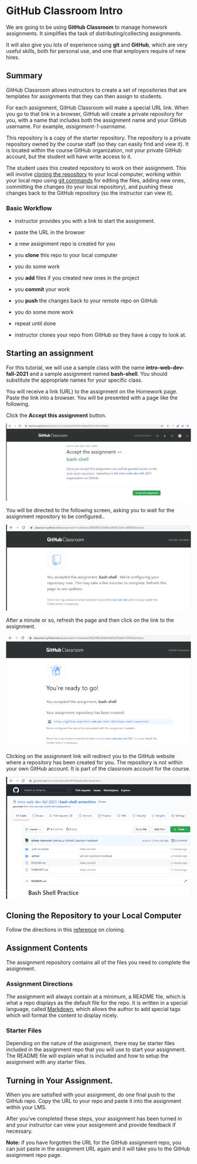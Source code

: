 
# GitHub Classroom Intro

We are going to be using **GitHub Classroom** to manage homework assignments. It simplifies the task of distributing/collecting assignments. 

It will also give you lots of experience using **git** and **GitHub**, which are very useful skills, both for personal use, and one that employers require of new hires.

## Summary

GitHub Classroom allows instructors to create a set of repositories that are templates for assignments that they can then assign to students.

For each assignment, GitHub Classroom will make a special URL link. When you go to that link in a browser, GitHub will create a private repository for you, with a name that includes both the assignment name and your GitHub username. For example, *assignment-1-username*.  

This repository is a copy of the starter repository. The repository is a private repository owned by the course staff (so they can easily find and view it). It is located within the course GitHub organization, not your private GitHub account, but the student will have write access to it.

The student uses this created repository to work on their assignment. This will involve [cloning the repository](./git-cloning-existing-repo.md) to your local computer, working within your local repo using [git commands](./git-commands.md) for editing the files, adding new ones, committing the changes (to your local repository), and pushing these changes back to the GitHub repository (so the instructor can view it).

### Basic Workflow

* instructor provides you with a link to start the assignment. 
* paste the URL in the browser
* a new assignment repo is created for you

* you **clone** this repo to your local computer
* you do some work
* you **add** files if you created new ones in the project
* you **commit** your work
* you **push** the changes back to your remote repo on GitHub
* you do some more work
* repeat until done
* instructor clones your repo from GitHub so they have a copy to look at.

## Starting an assignment

For this tutorial, we will use a sample class with the name **intro-web-dev-fall-2021** and a sample assignment named **bash-shell**. You should substitute the appropriate names for your specific class.

You will receive a link (URL) to the assignment on the Homework page. Paste the link into a browser. You will be presented with a page like the following. 

Click the **Accept this assignment** button.

![](https://raw.githubusercontent.com/hoc-labs/images/main/assignments-intro-1.png)

You will be directed to the following screen, asking you to wait for the assignment repository to be configured..

![](https://raw.githubusercontent.com/hoc-labs/images/main/assignments-intro-2.png)

After a minute or so, refresh the page and then click on the link to the assignment.

![](https://raw.githubusercontent.com/hoc-labs/images/main/assignments-intro-3.png)

Clicking on the assignment link will redirect you to the GitHub website where a repository has been created for you. The repository is not within your own GitHub account. It is part of the classroom account for the course.

![](https://raw.githubusercontent.com/hoc-labs/images/main/assignments-intro-4.png)
<br/>

## Cloning the Repository to your Local Computer

Follow the directions in this [reference](./git-github-intro.md) on cloning.
<br/>

## Assignment Contents

The assignment repository contains all of the files you need to complete the assignment. 
<br/>
### Assignment Directions

The assignment will always contain at a minimum, a README file, which is what a repo displays as the default file for the repo. It is written in a special language, called [Markdown](https://guides.github.com/features/mastering-markdown/), which allows the author to add special tags which will format the content to display nicely.

### Starter Files

Depending on the nature of the assignment, there may be starter files included in the assignment repo that you will use to start your assignment. The README file will explain what is included and how to setup the assignment with any starter files.
<br/>

## Turning in Your Assignment.

When you are satisfied with your assignment, do one final push to the GitHub repo. Copy the URL to your repo and paste it into the assignment within your LMS.

After you've completed these steps, your assignment has been turned in and your instructor can view your assignment and provide feedback if necessary.


**Note:** if you have forgotten the URL for the GitHub assignment repo, you can just paste in the assignment URL again and it will take you to the GitHub assignment repo page.

